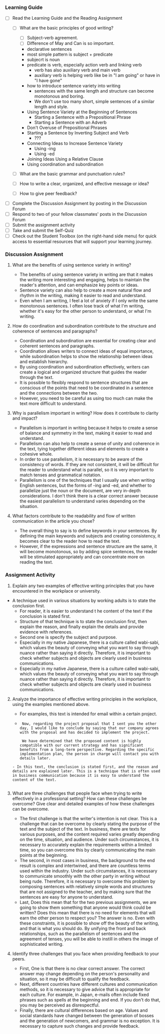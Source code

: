 ### Learning Guide
- [ ] Read the Learning Guide and the Reading Assignment
  - [ ] What are the basic principles of good writing? 
    - [ ] Subject-verb agreement. 
    - [ ] Difference of May and Can is so important.
    - declarative sentences
    - most simple pattern is subject + predicate
    - subjecrt is noun
    - predicate is verb, especially action verb and linking verb 
      - verb has also auxiliary verb and main verb
      - auxiliary verb is helping verb like be in "I am going" or have in "I have gone"
    -  how to introduce sentence variety into writing
       -  sentences with the same length and structure can become monotonous and boring. 
       -  We don't use too many short, simple sentences of a similar length and style.
    - Using Sentence Variety at the Beginning of Sentences
      - Starting a Sentence with a Prepositional Phrase
      - Starting a Sentence with an Adverb
    - Don't Overuse of Prepositional Phrases
    - Starting a Sentence by Inverting Subject and Verb
      - ??? 
    - Connecting Ideas to Increase Sentence Variety
      - Using -ing
      - Using -ed
    - Joining Ideas Using a Relative Clause
    - Using coordination and subordination

  - [ ] What are the basic grammar and punctuation rules? 
  - [ ] How to write a clear, organized, and effective message or idea? 
  - [ ] How to give peer feedback? 
- [ ] Complete the Discussion Assignment by posting in the Discussion Forum
- [ ] Respond to two of your fellow classmates' posts in the Discussion Forum
- [ ] Submit the assignment activity
- [ ] Take and submit the Self-Quiz
- [ ] Check out the Student Toolbox (on the right-hand side menu) for quick access to essential resources that will support your learning journey.  

### Discussion Assignment
1. What are the benefits of using sentence variety in writing? 
    - The benefits of using sentence variety in writing are that it makes the writing more interesting and engaging, helps to maintain the reader's attention, and can emphasize key points or ideas.
    - Sentence variety can also help to create a more natural flow and rhythm in the writing, making it easier to read and understand.
    - Even when I am writing, I feel a lot of anxiety if I only write the same monotonous sentences. I often lose track of what I'm writing, whether it's easy for the other person to understand, or what I'm writing.


2. How do coordination and subordination contribute to the structure and coherence of sentences and paragraphs? 
    - Coordination and subordination are essential for creating clear and coherent sentences and paragraphs. 
    - Coordination allows writers to connect ideas of equal importance, while subordination helps to show the relationship between ideas and establish hierarchy.
    - By using coordination and subordination effectively, writers can create a logical and organized structure that guides the reader through the text.
    - It is possible to flexibly respond to sentence structures that are conscious of the points that need to be coordinated in a sentence and the connections between the two.
    - However, you need to be careful as using too much can make the text more difficult to understand.

3. Why is parallelism important in writing? How does it contribute to clarity and impact? 
   - Parallelism is important in writing because it helps to create a sense of balance and symmetry in the text, making it easier to read and understand.
   - Parallelism can also help to create a sense of unity and coherence in the text, tying together different ideas and elements to create a cohesive whole.
   - In order to use parallelism, it is necessary to be aware of the consistency of words. If they are not consistent, it will be difficult for the reader to understand what is parallel, so it is very important to match tenses and grammatical notation.
   - Parallelism is one of the techniques that I usually use when writing English sentences, but the forms of -ing and -ed, and whether to parallelize just the noun or the document, are very in-depth considerations. I don't think there is a clear correct answer because the easiest parallelism to understand varies depending on the situation.

4. What factors contribute to the readability and flow of written communication in the article you chose? 
   - The overall thing to say is to define keywords in your sentences. By defining the main keywords and subjects and creating consistency, it becomes clear to the reader how to read the text.
   - However, if the expressions and sentence structure are the same, it will become monotonous, so by adding spice sentences, the reader will be stimulated appropriately and can concentrate more on reading the text.


### Assignment Activity
1. Explain any two examples of effective writing principles that you have encountered in the workplace or university.
  - A technique used in various situations by working adults is to state the conclusion first.
    - For reader, it is easier to understand t he content of the text if the conclusion is stated first.
    - Structure of that technique is to state the conclusion first, then explain the reason, and finally explain the details and  provide evidence with references.
    - Second one is specify the subject and purpose.
    - Especially in my native Japanese, there is a culture called wabi-sabi, which values ​​the beauty of conveying what you want to say through nuance rather than saying it directly. Therefore, it is important to check whether subjects and objects are clearly used in business communications.
    - Especially in my native Japanese, there is a culture called wabi-sabi, which values ​​the beauty of conveying what you want to say through nuance rather than saying it directly. Therefore, it is important to check whether subjects and objects are clearly used in business communications.

2. Analyze the importance of effective writing principles in the workplace, using the examples mentioned above. 
   - For examples, this text is intended for email within a certain project.
   - ``` 
      Now, regarding the project proposal that I sent you the other day, I would like to conclude by saying that our company agrees with the proposal and has decided to implement the project.

      We have determined that the proposed content is highly compatible with our current strategy and has significant benefits from a long-term perspective. Regarding the specific implementation plan, the person in charge will contact you with details later.
    ```
    - In this text, the conclusion is stated first, and the reason and details are explained later. This is a technique that is often used in business communication because it is easy to understand the content of the text.
  
3. What are three challenges that people face when trying to write effectively in a professional setting? How can these challenges be overcome? Give clear and detailed examples of how these challenges can be overcome.
   - The first challenge is that the writer's intention is not clear. This is a challenge that can be overcome by clearly stating the purpose of the text and the subject of the text. In business, there are texts for various purposes, and the content required varies greatly depending on the time, situation, and audience. Under such circumstances, it is necessary to accurately explain the requirements within a limited time, so you can overcome this by clearly communicating the main points at the beginning.
   - The second, in most cases in business, the background to the end result is complex and intertwined, and there are countless terms used within the industry. Under such circumstances, it is necessary to communicate smoothly with the other party in writing without being rude. Therefore, it is necessary to overcome this problem by composing sentences with relatively simple words and structures that are not assigned to the teacher, and by making sure that the sentences are easy for anyone to understand.
   - Last, Does this mean that for the two previous assignments, we are going to show them something that anyone would think could be written? Does this mean that there is no need for elements that will earn the other person to respect you?
   The answer is no. Even with these constraints, it is possible to show off the beauty of the writing, and that is what you should do.
   By unifying the front and back relationships, such as the parallelism of sentences and the agreement of tenses, you will be able to instill in others the image of sophisticated writing.

4. Identify three challenges that you face when providing feedback to your peers. 
   - First, One is that there is no clear correct answer. The correct answer may change depending on the person's personality and situation, so it may be difficult to qualify the feedback.
   - Next, different countries have different cultures and communication methods, so it is necessary to give advice that is appropriate for each culture. For example, in Japan, e-mails often include fixed phrases such as spells at the beginning and end. If you don't do that, you may be perceived as disrespectful.
   - Finally, there are cultural differences based on age. Values ​​and social standards have changed between the generation of bosses and the generation of newcomers, and grammar is no exception. It is necessary to capture such changes and provide feedback.
